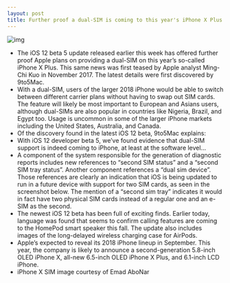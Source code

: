 ```yaml
---
layout: post
title: Further proof a dual-SIM is coming to this year's iPhone X Plus
---
```

![img](http://media.idownloadblog.com/wp-content/uploads/2018/07/iphone-x-sim.jpg)
* The iOS 12 beta 5 update released earlier this week has offered further proof Apple plans on providing a dual-SIM on this year’s so-called iPhone X Plus. This same news was first teased by Apple analyst Ming-Chi Kuo in November 2017. The latest details were first discovered by 9to5Mac. 
* With a dual-SIM, users of the larger 2018 iPhone would be able to switch between different carrier plans without having to swap out SIM cards. The feature will likely be most important to European and Asians users, although dual-SIMs are also popular in countries like Nigeria, Brazil, and Egypt too. Usage is uncommon in some of the larger iPhone markets including the United States, Australia, and Canada.
* Of the discovery found in the latest iOS 12 beta, 9to5Mac explains:
* With iOS 12 developer beta 5, we’ve found evidence that dual-SIM support is indeed coming to iPhone, at least at the software level…
* A component of the system responsible for the generation of diagnostic reports includes new references to “second SIM status” and a “second SIM tray status”. Another component references a “dual sim device”. Those references are clearly an indication that iOS is being updated to run in a future device with support for two SIM cards, as seen in the screenshot below. The mention of a “second sim tray” indicates it would in fact have two physical SIM cards instead of a regular one and an e-SIM as the second.
* The newest iOS 12 beta has been full of exciting finds. Earlier today, language was found that seems to confirm calling features are coming to the HomePod smart speaker this fall. The update also includes images of the long-delayed wireless charging case for AirPods.
* Apple’s expected to reveal its 2018 iPhone lineup in September. This year, the company is likely to announce a second-generation 5.8-inch OLED iPhone X, all-new 6.5-inch OLED iPhone X Plus, and 6.1-inch LCD iPhone.
* iPhone X SIM image courtesy of Emad AboNar

